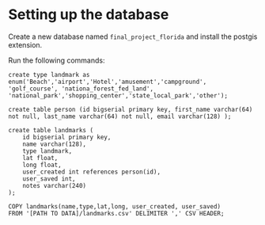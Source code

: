 # Setting up the database #

Create a new database named `final_project_florida` and install the postgis extension. 

Run the following commands: 

`create type landmark as enum('Beach','airport','Hotel','amusement','campground', 'golf_course', 'nationa_forest_fed_land', 'national_park','shopping_center','state_local_park','other');`


`create table person (id bigserial primary key, first_name varchar(64) not null, last_name varchar(64) not null, email varchar(128) );`

```
create table landmarks (
	id bigserial primary key,
	name varchar(128),
	type landmark,
	lat float,
	long float,
	user_created int references person(id),
	user_saved int,
	notes varchar(240)
);
```

```
COPY landmarks(name,type,lat,long, user_created, user_saved)
FROM '[PATH TO DATA]/landmarks.csv' DELIMITER ',' CSV HEADER; 
```

